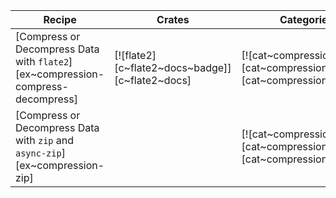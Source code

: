 | Recipe | Crates | Categories |
|--------|--------|------------|
| [Compress or Decompress Data with `flate2`][ex~compression-compress-decompress] | [![flate2][c~flate2~docs~badge]][c~flate2~docs] | [![cat~compression][cat~compression~badge]][cat~compression] |
| [Compress or Decompress Data with `zip` and `async-zip`][ex~compression-zip] | | [![cat~compression][cat~compression~badge]][cat~compression] |
